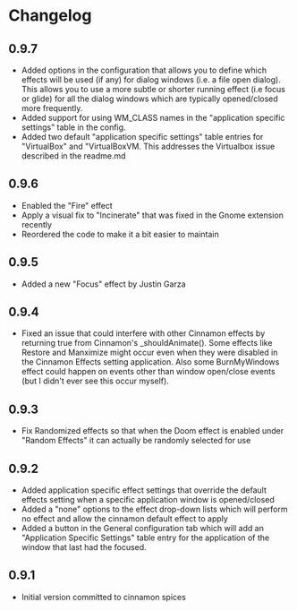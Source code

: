# Changelog

## 0.9.7

- Added options in the configuration that allows you to define which effects will be used (if any) for dialog windows (i.e. a file open dialog). This allows you to use a more subtle or shorter running effect (i.e focus or glide) for all the dialog windows which are typically opened/closed more frequently.
- Added support for using WM_CLASS names in the "application specific settings" table in the config.
- Added two default "application specific settings" table entries for "VirtualBox" and "VirtualBoxVM. This addresses the Virtualbox issue described in the readme.md

## 0.9.6

* Enabled the "Fire" effect
* Apply a visual fix to "Incinerate" that was fixed in the Gnome extension recently
* Reordered the code to make it a bit easier to maintain

## 0.9.5

* Added a new "Focus" effect by Justin Garza

## 0.9.4

* Fixed an issue that could interfere with other Cinnamon effects by returning true from Cinnamon's _shouldAnimate(). Some effects like Restore and Manximize might occur even when they were disabled in the Cinnamon Effects setting application. Also some BurnMyWindows effect could happen on events other than window open/close events (but I didn't ever see this occur myself).

## 0.9.3

* Fix Randomized effects so that when the Doom effect is enabled under "Random Effects" it can actually be randomly selected for use

## 0.9.2

* Added application specific effect settings that override the default effects setting when a specific application window is opened/closed
* Added a "none" options to the effect drop-down lists which will perform no effect and allow the cinnamon default effect to apply
* Added a button in the General configuration tab which will add an "Application Specific Settings" table entry for the application of the window that last had the focused.

## 0.9.1

* Initial version committed to cinnamon spices
